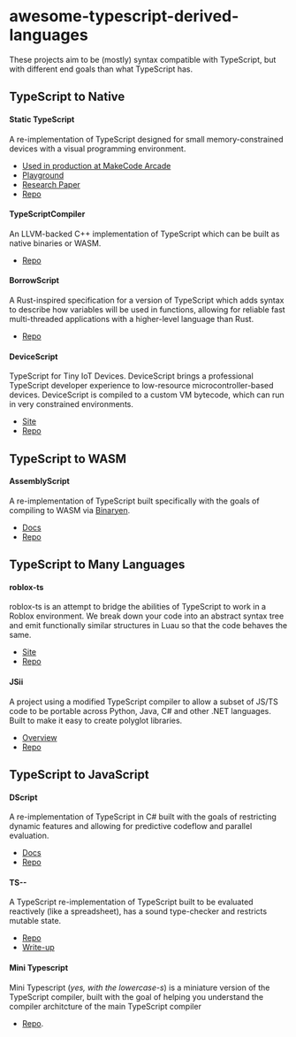 # awesome-typescript-derived-languages

These projects aim to be (mostly) syntax compatible with TypeScript, but with different end goals than what TypeScript has. 

## TypeScript to Native

#### Static TypeScript

A re-implementation of TypeScript designed for small memory-constrained devices with a visual programming environment.

- [Used in production at MakeCode Arcade](https://arcade.makecode.com)
- [Playground](https://makecode.com/playground#functions)
- [Research Paper](https://www.microsoft.com/en-us/research/publication/static-typescript/)
- [Repo](https://github.com/microsoft/pxt/tree/master/pxtcompiler)

#### TypeScriptCompiler

An LLVM-backed C++ implementation of TypeScript which can be built as native binaries or WASM.

- [Repo](https://github.com/ASDAlexander77/TypeScriptCompiler)

#### BorrowScript

A Rust-inspired specification for a version of TypeScript which adds syntax to describe how variables will be used in functions, allowing for reliable fast multi-threaded applications with a higher-level language than Rust.

- [Repo](https://github.com/alshdavid/BorrowScript)

#### DeviceScript

TypeScript for Tiny IoT Devices. DeviceScript brings a professional TypeScript developer experience to low-resource microcontroller-based devices. DeviceScript is compiled to a custom VM bytecode, which can run in very constrained environments.

- [Site](https://microsoft.github.io/devicescript/)
- [Repo](https://github.com/microsoft/devicescript/tree/)


## TypeScript to WASM

#### AssemblyScript

A re-implementation of TypeScript built specifically with the goals of compiling to WASM via [Binaryen](https://github.com/WebAssembly/binaryen).

- [Docs](https://www.assemblyscript.org)
- [Repo](https://github.com/AssemblyScript)

## TypeScript to Many Languages

#### roblox-ts

roblox-ts is an attempt to bridge the abilities of TypeScript to work in a Roblox environment. We break down your code into an abstract syntax tree and emit functionally similar structures in Luau so that the code behaves the same.

- [Site](https://roblox-ts.com/)
- [Repo](https://github.com/roblox-ts/roblox-ts)


#### JSii

A project using a modified TypeScript compiler to allow a subset of JS/TS code to be portable across Python, Java, C# and other .NET languages. Built to make it easy to create polyglot libraries.

- [Overview](https://aws.amazon.com/blogs/opensource/how-the-jsii-open-source-framework-meets-developers-where-they-are/)
- [Repo](https://github.com/aws/jsii/tree/main/packages/jsii)

## TypeScript to JavaScript

#### DScript

A re-implementation of TypeScript in C# built with the goals of restricting dynamic features and allowing for predictive codeflow and parallel evaluation. 

- [Docs](https://github.com/microsoft/BuildXL/blob/master/Documentation/Wiki/DScript/Introduction.md#DScript-guiding-principles)
- [Repo](https://github.com/microsoft/BuildXL/tree/master/Public/Src/FrontEnd/TypeScript.Net/TypeScript.Net)

#### TS--

A TypeScript re-implementation of TypeScript built to be evaluated reactively (like a spreadsheet), has a sound type-checker and restricts mutable state.

- [Repo](https://github.com/jaked/programmable-matter#language)
- [Write-up](https://jaked.org/blog/2021-09-07-Reconstructing-TypeScript-part-0)

#### Mini Typescript

Mini Typescript (_yes, with the lowercase-s_) is a miniature version of the TypeScript compiler, built with the goal of helping you understand the compiler architcture of the main TypeScript compiler

- [Repo](https://github.com/sandersn/mini-typescript).
